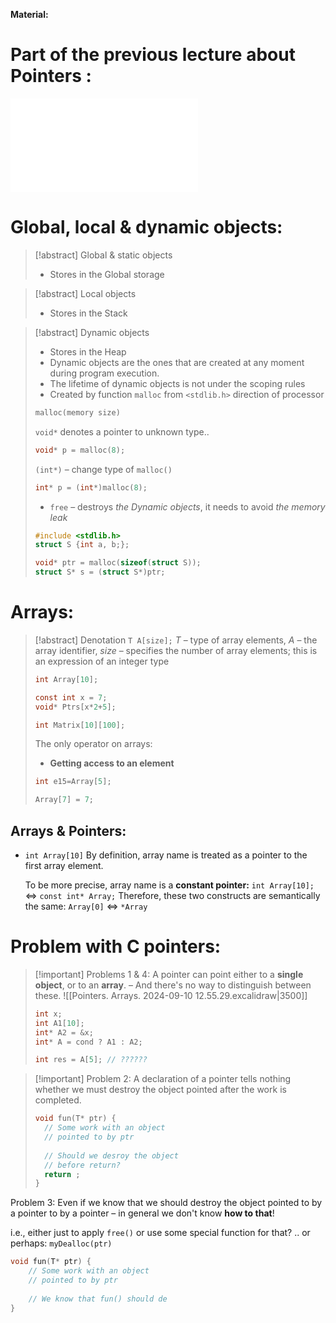 **Material:**
# Part of the previous lecture about Pointers : 
![Pointer - The main type in C:](Static%20&%20Dynamic%20Typing.%20C%20Type%20System.%20Pointer%20Type..md#Pointer%20-%20The%20main%20type%20in%20C)
# Global, local & dynamic objects:
> [!abstract] Global & static objects
> - Stores in the Global storage

> [!abstract] Local objects
> - Stores in the Stack

> [!abstract] Dynamic objects
> - Stores in the Heap
> - Dynamic objects are the ones that are created at any moment during program execution.
> - The lifetime of dynamic objects is not under the scoping rules
> - Created by function ``malloc`` from `<stdlib.h>` direction of processor 
> ```C
> malloc(memory size)
> ```
> `void*` denotes a pointer to unknown type..
> ```C
> void* p = malloc(8);
> ```
> `(int*)` – change type of `malloc()`
> ```C
> int* p = (int*)malloc(8);
> ```
> - `free` – destroys *the Dynamic objects*, it needs to avoid *the memory leak*
> ```C
> #include <stdlib.h>
> struct S {int a, b;};
> 
> void* ptr = malloc(sizeof(struct S));
> struct S* s = (struct S*)ptr;
> ```
# Arrays:
> [!abstract] Denotation
> `T A[size];` *T* – type of array elements, *A* – the array identifier, *size* – specifies the number of array elements; this is an expression of an integer type
> ```C
> int Array[10];
> 
> const int x = 7;
> void* Ptrs[x*2+5];
> 
> int Matrix[10][100];
> ``` 
> The only operator on arrays: 
> - **Getting access to an element**
> ```C
> int e15=Array[5];
> 
> Array[7] = 7;
> ```

## Arrays & Pointers:
- `int Array[10]` By definition, array name is treated as a pointer to the first array element.
  
  To be more precise, array name is a **constant pointer:**
  `int Array[10];` $\Leftrightarrow$ `const int* Array;`
  Therefore, these two constructs are semantically the same:
  `Array[0]` $\Leftrightarrow$ `*Array`
# Problem with C pointers:
> [!important] Problems 1 & 4:
> A pointer can point either to a **single object**, or to an **array**. 
> – And there's no way to distinguish between these.
> ![[Pointers. Arrays. 2024-09-10 12.55.29.excalidraw|3500]]
> ```C
> int x;
> int A1[10];
> int* A2 = &x;
> int* A = cond ? A1 : A2;
> 
> int res = A[5]; // ??????
> ```  

> [!important] Problem 2:
> A declaration of a pointer tells nothing whether we must destroy the object pointed after the work is completed.
> ```C
> void fun(T* ptr) {
> 	// Some work with an object
> 	// pointed to by ptr
> 	
> 	// Should we desroy the object 
> 	// before return?
> 	return ;
> }
> ```

Problem 3:
Even if we know that we should destroy the object pointed to by a pointer to by a pointer – in general we don't know **how to that**!

i.e., either just to apply `free()` or use some special function for that? .. or perhaps: `myDealloc(ptr)`
```C
void fun(T* ptr) {
	// Some work with an object 
	// pointed to by ptr
	
	// We know that fun() should de
}
```
